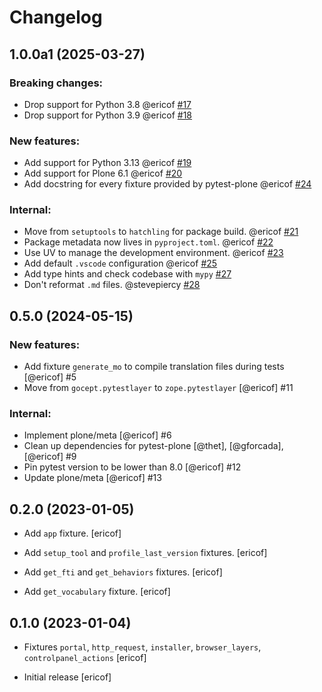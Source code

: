 # Changelog

<!--
   You should *NOT* be adding new change log entries to this file.
   You should create a file in the news directory instead.
   For helpful instructions, please see:
   https://github.com/plone/plone.releaser/blob/master/ADD-A-NEWS-ITEM.rst
-->

<!-- towncrier release notes start -->

## 1.0.0a1 (2025-03-27)


### Breaking changes:

- Drop support for Python 3.8 @ericof [#17](https://github.com/collective/pytest-plone/issues/17)
- Drop support for Python 3.9 @ericof [#18](https://github.com/collective/pytest-plone/issues/18)


### New features:

- Add support for Python 3.13 @ericof [#19](https://github.com/collective/pytest-plone/issues/19)
- Add support for Plone 6.1 @ericof [#20](https://github.com/collective/pytest-plone/issues/20)
- Add docstring for every fixture provided by pytest-plone @ericof [#24](https://github.com/collective/pytest-plone/issues/24)


### Internal:

- Move from `setuptools` to `hatchling` for package build. @ericof [#21](https://github.com/collective/pytest-plone/issues/21)
- Package metadata now lives in `pyproject.toml`. @ericof [#22](https://github.com/collective/pytest-plone/issues/22)
- Use UV to manage the development environment. @ericof [#23](https://github.com/collective/pytest-plone/issues/23)
- Add default `.vscode` configuration @ericof [#25](https://github.com/collective/pytest-plone/issues/25)
- Add type hints and check codebase with `mypy` [#27](https://github.com/collective/pytest-plone/issues/27)
- Don't reformat `.md` files. @stevepiercy [#28](https://github.com/collective/pytest-plone/issues/28)

## 0.5.0 (2024-05-15)


### New features:

- Add fixture `generate_mo` to compile translation files during tests [@ericof] #5
- Move from `gocept.pytestlayer` to `zope.pytestlayer` [@ericof] #11


### Internal:

- Implement plone/meta [@ericof] #6
- Clean up dependencies for pytest-plone [@thet], [@gforcada], [@ericof] #9
- Pin pytest version to be lower than 8.0 [@ericof] #12
- Update plone/meta [@ericof] #13

## 0.2.0 (2023-01-05)

- Add `app` fixture.
  [ericof]

- Add `setup_tool` and `profile_last_version` fixtures.
  [ericof]

- Add `get_fti` and `get_behaviors` fixtures.
  [ericof]

- Add `get_vocabulary` fixture.
  [ericof]


## 0.1.0 (2023-01-04)

- Fixtures `portal`, `http_request`, `installer`, `browser_layers`, `controlpanel_actions`
  [ericof]

- Initial release
  [ericof]
